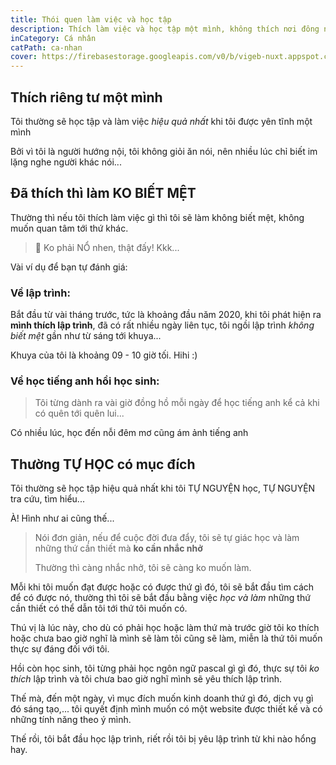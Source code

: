```yaml
---
title: Thói quen làm việc và học tập
description: Thích làm việc và học tập một mình, không thích nơi đông người cho lắm, thích tự học và khi gặp vấn đề không hiểu nổi thì mới muốn có ai đó giúp. Về công việc, thường thì chỉ thích giao tiếp qua các thiết bị như tin nhắn facebook...
inCategory: Cá nhân
catPath: ca-nhan
cover: https://firebasestorage.googleapis.com/v0/b/vigeb-nuxt.appspot.com/o/alone-vigeb-500.webp?alt=media&token=7aecbfa8-4685-4c45-ae9d-5c2f825035eb
---
```


## Thích riêng tư một mình

Tôi thường sẽ học tập và làm việc *hiệu quả nhất* khi tôi được yên tĩnh một mình

Bởi vì tôi là người hướng nội, tôi không giỏi ăn nói, nên nhiều lúc chỉ biết im lặng nghe người khác nói...

## Đã thích thì làm KO BIẾT MỆT

Thường thì nếu tôi thích làm việc gì thì tôi sẽ làm không biết mệt, không muốn quan tâm tới thứ khác.

> 🤯 Ko phải NỔ nhen, thật đấy! Kkk...

Vài ví dụ để bạn tự đánh giá:

### Về lập trình:

Bắt đầu từ vài tháng trước, tức là khoảng đầu năm 2020, khi tôi phát hiện ra **mình thích lập trình**, đã có rất nhiều ngày liên tục, tôi ngồi lập trình *không biết mệt* gần như từ sáng tới khuya...

Khuya của tôi là khoảng 09 - 10 giờ tối. Hihi :)

### Về học tiếng anh hồi học sinh:

> Tôi từng dành ra vài giờ đồng hồ mỗi ngày để học tiếng anh kể cả khi có quên tới quên lui...

Có nhiều lúc, học đến nỗi đêm mơ cũng ám ảnh tiếng anh

## Thường TỰ HỌC có mục đích

Tôi thường sẽ học tập hiệu quả nhất khi tôi TỰ NGUYỆN học, TỰ NGUYỆN tra cứu, tìm hiểu...

À! Hình như ai cũng thế...

> Nói đơn giản, nếu để cuộc đời đưa đẩy, tôi sẽ tự giác học và làm những thứ cần thiết mà **ko cần nhắc nhở**
>
> Thường thì càng nhắc nhở, tôi sẽ càng ko muốn làm.

Mỗi khi tôi muốn đạt được hoặc có được thứ gì đó, tôi sẽ bắt đầu tìm cách để có được nó, thường thì tôi sẽ bắt đầu bằng việc *học và làm* những thứ cần thiết có thể dẫn tôi tới thứ tôi muốn có.

Thú vị là lúc này, cho dù có phải học hoặc làm thứ mà trước giờ tôi ko thích hoặc chưa bao giờ nghĩ là mình sẽ làm tôi cũng sẽ làm, miễn là thứ tôi muốn thực sự đáng đối với tôi.

Hồi còn học sinh, tôi từng phải học ngôn ngữ pascal gì gì đó, thực sự tôi *ko thích* lập trình và tôi chưa bao giờ nghĩ mình sẽ yêu thích lập trình.

Thế mà, đến một ngày, vì mục đích muốn kinh doanh thứ gì đó, dịch vụ gì đó sáng tạo,... tôi quyết định mình muốn có một website được thiết kế và có những tính năng theo ý mình.

Thế rồi, tôi bắt đầu học lập trình, riết rồi tôi bị yêu lập trình từ khi nào hổng hay.